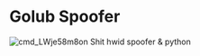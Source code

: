 # Golub Spoofer
![cmd_LWje58m8on](https://github.com/exebyt3/Golub-Spoofer/assets/70565397/3b2cc491-5537-434b-b56c-e9be421b951f)
Shit hwid spoofer &amp; python
